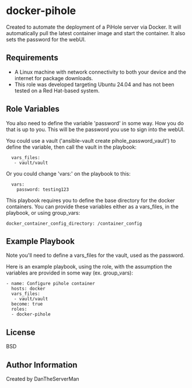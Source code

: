 docker-pihole
=========

Created to automate the deployment of a PiHole server via Docker. It will automatically pull the latest container image and start the container. It also sets the password for the webUI.

Requirements
------------

- A Linux machine with network connectivity to both your device and the internet for package downloads.
- This role was developed targeting Ubuntu 24.04 and has not been tested on a Red Hat-based system.

Role Variables
--------------

You also need to define the variable 'password' in some way. How you do that is up to you. This will be the password you use to sign into the webUI.

You could use a vault ('ansible-vault create pihole_password_vault') to define the variable, then call the vault in the playbook:
```
  vars_files:
   - vault/vault
```

Or you could change 'vars:' on the playbook to this:
```
  vars:
    password: testing123
```
This playbook requires you to define the base directory for the docker containers. You can provide these variables either as a vars_files, in the playbook, or using group_vars:

```
docker_container_config_directory: /container_config
```

Example Playbook
----------------

Note you'll need to define a vars_files for the vault, used as the password.

Here is an example playbook, using the role, with the assumption the variables are provided in some way (ex. group_vars):
```
- name: Configure pihole container
  hosts: docker 
  vars_files:
   - vault/vault
  become: true
  roles:
  - docker-pihole
```
License
-------

BSD

Author Information
------------------

Created by DanTheServerMan